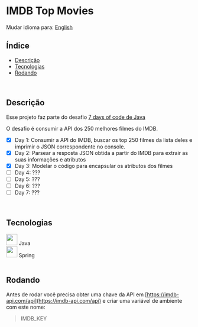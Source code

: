 # IMDB Top Movies

Mudar idioma para: [English](./README.md)

## Índice

* [Descrição](#descrição)
* [Tecnologias](#tecnologias)
* [Rodando](#rodando)

<br>

## Descrição

Esse projeto faz parte do desafio [7 days of code de Java](https://7daysofcode.io/matricula/java)

O desafio é consumir a API dos 250 melhores filmes do IMDB.

- [x] Day 1: Consumir a API do IMDB, buscar os top 250 filmes da lista deles e imprimir o JSON correspondente no console.
- [x] Day 2: Parsear a resposta JSON obtida a partir do IMDB para extrair as suas informações e atributos
- [x] Day 3: Modelar o código para encapsular os atributos dos filmes
- [ ] Day 4: ???
- [ ] Day 5: ???
- [ ] Day 6: ???
- [ ] Day 7: ???

<br/>

## Tecnologias

            
<div>
  <img src="https://cdn.jsdelivr.net/gh/devicons/devicon/icons/java/java-original.svg" width=30px/>
  Java
</div>

<div>
  <img src="https://cdn.jsdelivr.net/gh/devicons/devicon/icons/spring/spring-original.svg" width=30px/>
  Spring
</div>          

<br/>

## Rodando

Antes de rodar você precisa obter uma chave da API em [https://imdb-api.com/api](https://imdb-api.com/api) e criar uma variável de ambiente com este nome:

> IMDB_KEY